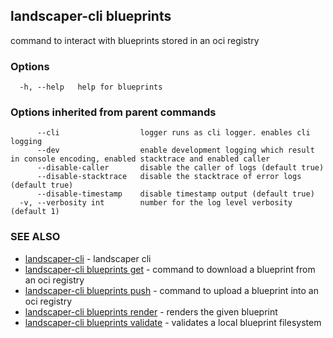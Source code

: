 ## landscaper-cli blueprints

command to interact with blueprints stored in an oci registry

### Options

```
  -h, --help   help for blueprints
```

### Options inherited from parent commands

```
      --cli                  logger runs as cli logger. enables cli logging
      --dev                  enable development logging which result in console encoding, enabled stacktrace and enabled caller
      --disable-caller       disable the caller of logs (default true)
      --disable-stacktrace   disable the stacktrace of error logs (default true)
      --disable-timestamp    disable timestamp output (default true)
  -v, --verbosity int        number for the log level verbosity (default 1)
```

### SEE ALSO

* [landscaper-cli](landscaper-cli.md)	 - landscaper cli
* [landscaper-cli blueprints get](landscaper-cli_blueprints_get.md)	 - command to download a blueprint from an oci registry
* [landscaper-cli blueprints push](landscaper-cli_blueprints_push.md)	 - command to upload a blueprint into an oci registry
* [landscaper-cli blueprints render](landscaper-cli_blueprints_render.md)	 - renders the given blueprint
* [landscaper-cli blueprints validate](landscaper-cli_blueprints_validate.md)	 - validates a local blueprint filesystem

